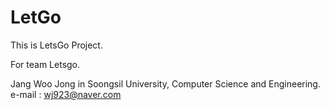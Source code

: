# LetGo
This is LetsGo Project.

For team Letsgo.

Jang Woo Jong in Soongsil University, Computer Science and Engineering. e-mail : wj923@naver.com
